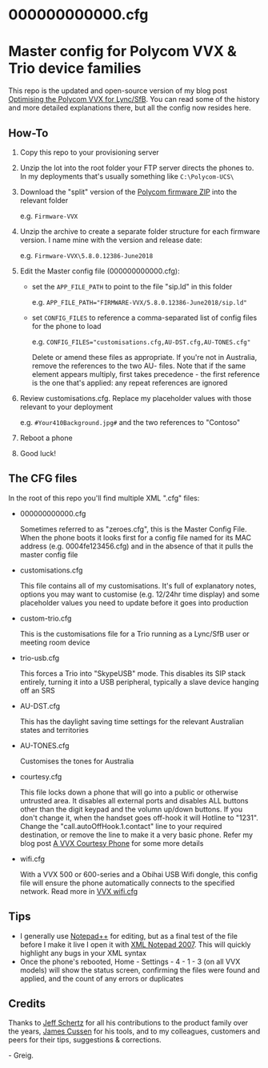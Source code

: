 # 000000000000.cfg
# Master config for Polycom VVX &amp; Trio device families

This repo is the updated and open-source version of my blog post [Optimising the Polycom VVX for Lync/SfB](https://greiginsydney.com/optimising-the-polycom-vvx-for-lync/).  You can read some of the history and more detailed explanations there, but all the config now resides here.

## How-To

1. Copy this repo to your provisioning server
2. Unzip the lot into the root folder your FTP server directs the phones to. In my deployments that's usually something like `C:\Polycom-UCS\`
3. Download the "split" version of the [Polycom firmware ZIP](https://support.polycom.com/content/support/north-america/usa/en/support/voice.html) into the relevant folder
  
   e.g. `Firmware-VVX`
4. Unzip the archive to create a separate folder structure for each firmware version. I name mine with the version and release date:
  
   e.g. `Firmware-VVX\5.8.0.12386-June2018`
5. Edit the Master config file (000000000000.cfg):
   - set the `APP_FILE_PATH` to point to the file "sip.ld" in this folder
  
     e.g. `APP_FILE_PATH="FIRMWARE-VVX/5.8.0.12386-June2018/sip.ld"`
   - set `CONFIG_FILES` to reference a comma-separated list of config files for the phone to load
  
     e.g. `CONFIG_FILES="customisations.cfg,AU-DST.cfg,AU-TONES.cfg"`
  
     Delete or amend these files as appropriate. If you're not in Australia, remove the references to the two AU- files.
     Note that if the same element appears multiply, first takes precedence - the first reference is the one that's applied: any repeat references are ignored
6. Review customisations.cfg. Replace my placeholder values with those relevant to your deployment
  
   e.g. `#Your410Background.jpg#` and the two references to "Contoso" 
7. Reboot a phone
8. Good luck!


## The CFG files
In the root of this repo you'll find multiple XML ".cfg" files:
- 000000000000.cfg
  
  Sometimes referred to as "zeroes.cfg", this is the Master Config File. When the phone boots it looks first for a config file named for its MAC address (e.g. 0004fe123456.cfg) and in the absence of that it pulls the master config file
- customisations.cfg
  
  This file contains all of my customisations. It's full of explanatory notes, options you may want to customise (e.g. 12/24hr time display) and some placeholder values you need to update before it goes into production
- custom-trio.cfg
  
  This is the customisations file for a Trio running as a Lync/SfB user or meeting room device
- trio-usb.cfg
  
  This forces a Trio into "SkypeUSB" mode. This disables its SIP stack entirely, turning it into a USB peripheral, typically a slave device hanging off an SRS
- AU-DST.cfg
  
  This has the daylight saving time settings for the relevant Australian states and territories
- AU-TONES.cfg
  
  Customises the tones for Australia
- courtesy.cfg
  
  This file locks down a phone that will go into a public or otherwise untrusted area. It disables all external ports and disables ALL buttons other than the digit keypad and the volumn up/down buttons.  If you don't change it, when the handset goes off-hook it will Hotline to "1231". Change the "call.autoOffHook.1.contact" line to your required destination, or remove the line to make it a very basic phone. Refer my blog post [A VVX Courtesy Phone](https://greiginsydney.com/a-vvx-courtesy-phone/) for some more details
- wifi.cfg
  
  With a VVX 500 or 600-series and a Obihai USB Wifi dongle, this config file will ensure the phone automatically connects to the specified network. Read more in [VVX wifi.cfg](https://greiginsydney.com/vvx-wifi-cfg/)


## Tips
- I generally use [Notepad++](https://notepad-plus-plus.org/) for editing, but as a final test of the file before I make it live I open it with [XML Notepad 2007](https://www.microsoft.com/en-us/download/details.aspx?id=7973). This will quickly highlight any bugs in your XML syntax
- Once the phone's rebooted, Home - Settings - 4 - 1 - 3 (on all VVX models) will show the status screen, confirming the files were found and applied, and the count of any errors or duplicates


## Credits

Thanks to [Jeff Schertz](http://blog.schertz.name/) for all his contributions to the product family over the years, [James Cussen](https://www.myskypelab.com/) for his tools, and to my colleagues, customers and peers for their tips, suggestions & corrections.


 
 

\- Greig.
